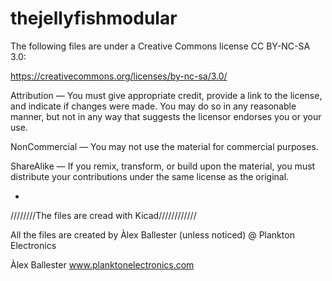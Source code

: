 # thejellyfishmodular



The following files are under a Creative Commons license CC BY-NC-SA 3.0:

https://creativecommons.org/licenses/by-nc-sa/3.0/

Attribution — You must give appropriate credit, provide a link to the license, and indicate if changes were made. You may do so in any reasonable manner, but not in any way that suggests the licensor endorses you or your use.

NonCommercial — You may not use the material for commercial purposes.

ShareAlike — If you remix, transform, or build upon the material, you must distribute your contributions under the same license as the original.

*

////////The files are cread with Kicad////////////

All the files are created by Àlex Ballester (unless noticed) @ Plankton Electronics

Àlex Ballester www.planktonelectronics.com
